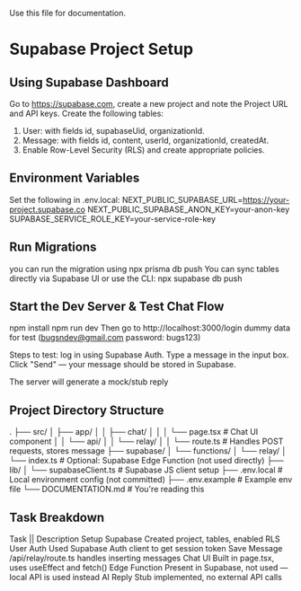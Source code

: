 Use this file for documentation.
 # Supabase Project Setup

 ## Using Supabase Dashboard
Go to https://supabase.com, create a new project and note the Project URL and API keys.
Create the following tables:
1. User: with fields id, supabaseUid, organizationId.
2. Message: with fields id, content, userId, organizationId, createdAt.
3. Enable Row-Level Security (RLS) and create appropriate policies.

## Environment Variables

Set the following in .env.local:
NEXT_PUBLIC_SUPABASE_URL=https://your-project.supabase.co
NEXT_PUBLIC_SUPABASE_ANON_KEY=your-anon-key
SUPABASE_SERVICE_ROLE_KEY=your-service-role-key

##  Run Migrations
you can run the migration using 
npx prisma db push
You can sync tables directly via Supabase UI or use the CLI:
npx supabase db push


## Start the Dev Server & Test Chat Flow

npm install
npm run dev
Then go to http://localhost:3000/login 
dummy data for test (bugsndev@gmail.com password: bugs123)


Steps to test:
log in using Supabase Auth.
Type a message in the input box.
Click "Send" — your message should be stored in Supabase.

The server will generate a mock/stub reply 

## Project Directory Structure

.
├── src/
│   ├── app/
│   │   ├── chat/
│   │   │   └── page.tsx        # Chat UI component
│   │   └── api/
│   │       └── relay/
│   │           └── route.ts    # Handles POST requests, stores message
├── supabase/
│   └── functions/
│       └── relay/
│           └── index.ts        # Optional: Supabase Edge Function (not used directly)
├── lib/
│   └── supabaseClient.ts       # Supabase JS client setup
├── .env.local                  # Local environment config (not committed)
├── .env.example                # Example env file
└── DOCUMENTATION.md           # You're reading this
## Task Breakdown
Task	||                        Description
Setup Supabase	            Created project, tables, enabled RLS
User Auth	                Used Supabase Auth client to get session token
Save Message	            /api/relay/route.ts handles inserting messages
Chat UI	                    Built in page.tsx, uses useEffect and fetch()
Edge Function	            Present in Supabase, not used — local API is used instead
AI Reply	                Stub implemented, no external API calls